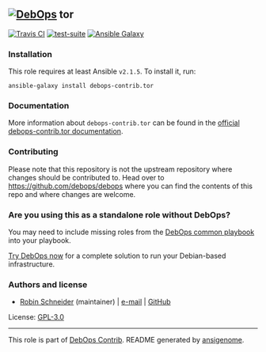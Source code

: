 ## [![DebOps](https://debops.org/images/debops-small.png)](https://debops.org) tor

<!-- This file was generated by Ansigenome. Do not edit this file directly but
     instead have a look at the files in the ./meta/ directory. -->

[![Travis CI](https://img.shields.io/travis/debops-contrib/ansible-tor.svg?style=flat)](https://travis-ci.org/debops-contrib/ansible-tor)
[![test-suite](https://img.shields.io/badge/test--suite-ansible--tor-blue.svg?style=flat)](https://github.com/debops/test-suite/tree/master/ansible-tor/)
[![Ansible Galaxy](https://img.shields.io/badge/galaxy-debops--contrib.tor-660198.svg?style=flat)](https://galaxy.ansible.com/ypid/tor)



### Installation

This role requires at least Ansible `v2.1.5`. To install it, run:

```Shell
ansible-galaxy install debops-contrib.tor
```

### Documentation

<!-- FIXME: Change to the canonical URL when it has been setup. https://github.com/debops/docs/issues/111 -->
More information about `debops-contrib.tor` can be found in the
[official debops-contrib.tor documentation](https://debops-contrib.readthedocs.io/en/latest/ansible/roles/ansible-tor/docs/).

### Contributing

Please note that this repository is not the upstream repository where changes should be contributed to.
Head over to https://github.com/debops/debops where you can find the contents of this repo and where changes are welcome.



### Are you using this as a standalone role without DebOps?

You may need to include missing roles from the [DebOps common
playbook](https://github.com/debops/debops-playbooks/blob/master/playbooks/common.yml)
into your playbook.

[Try DebOps now](https://debops.org/) for a complete solution to run your Debian-based infrastructure.





### Authors and license

- [Robin Schneider](https://docs.debops.org/en/latest/debops-keyring/docs/entities.html#debops-keyring-entity-ypid) (maintainer) | [e-mail](mailto:ypid@riseup.net) | [GitHub](https://github.com/ypid)

License: [GPL-3.0](https://tldrlegal.com/license/gnu-general-public-license-v3-%28gpl-3%29)

***

This role is part of [DebOps Contrib](https://github.com/debops-contrib/debops-contrib). README generated by [ansigenome](https://github.com/nickjj/ansigenome/).
<!-- Ansigenome sources: https://github.com/ypid/ypid-ansible-common/tree/master/template_READMEs/debops-contrib -->
